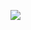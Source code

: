 <p align="center">
 <div style="border-radius:50%">
  <a href="https://github.com/git-huunhan/">
    <img src="https://i.pinimg.com/originals/c0/b9/6f/c0b96f88966cb70633e5833ce5e05a8a.gif" />
  </a>
 </div>
</p>

<!--
**git-huunhan/git-huunhan** is a ✨ _special_ ✨ repository because its `README.md` (this file) appears on your GitHub profile.

Here are some ideas to get you started:

- 🔭 I’m currently working on ...
- 🌱 I’m currently learning ...
- 👯 I’m looking to collaborate on ...
- 🤔 I’m looking for help with ...
- 💬 Ask me about ...
- 📫 How to reach me: ...
- 😄 Pronouns: ...
- ⚡ Fun fact: ...
-->
